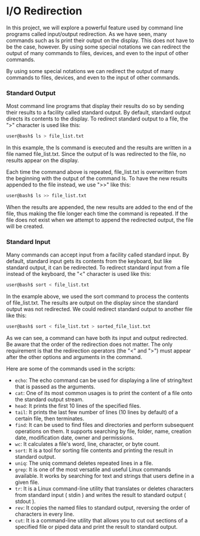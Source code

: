 # I/O Redirection
In this project, we will explore a powerful feature used by command line programs called input/output redirection. As we have seen, many commands such as ls print their output on the display. This does not have to be the case, however. By using some special notations we can redirect the output of many commands to files, devices, and even to the input of other commands.

By using some special notations we can redirect the output of many commands to files, devices, and even to the input of other commands.

### Standard Output
Most command line programs that display their results do so by sending their results to a facility called standard output. By default, standard output directs its contents to the display. To redirect standard output to a file, the ">" character is used like this:

```bash
user@bash$ ls > file_list.txt
```
In this example, the ls command is executed and the results are written in a file named file_list.txt. Since the output of ls was redirected to the file, no results appear on the display.

Each time the command above is repeated, file_list.txt is overwritten from the beginning with the output of the command ls. To have the new results appended to the file instead, we use ">>" like this:

```bash
user@bash$ ls >> file_list.txt
```
When the results are appended, the new results are added to the end of the file, thus making the file longer each time the command is repeated. If the file does not exist when we attempt to append the redirected output, the file will be created.

### Standard Input

Many commands can accept input from a facility called standard input. By default, standard input gets its contents from the keyboard, but like standard output, it can be redirected. To redirect standard input from a file instead of the keyboard, the "<" character is used like this:

```bash
user@bash$ sort < file_list.txt
```
In the example above, we used the sort command to process the contents of file_list.txt. The results are output on the display since the standard output was not redirected. We could redirect standard output to another file like this:
```bash
user@bash$ sort < file_list.txt > sorted_file_list.txt
```
As we can see, a command can have both its input and output redirected. Be aware that the order of the redirection does not matter. The only requirement is that the redirection operators (the "<" and ">") must appear after the other options and arguments in the command.

Here are some of the commands used in the scripts:

- `echo`: The echo command can be used for displaying a line of string/text that is passed as the arguments. 
- `cat`: One of its most common usages is to print the content of a file onto the standard output stream.
- `head`: It prints the first 10 lines of the specified files.
- `tail`: It prints the last few number of lines (10 lines by default) of a certain file, then terminates.
- `find`: It can be used to find files and directories and perform subsequent operations on them. It supports searching by file, folder, name, creation date, modification date, owner and permissions.
- `wc`: It calculates a file's word, line, character, or byte count.
- `sort`: It is a tool for sorting file contents and printing the result in standard output.
- `uniq`: The uniq command deletes repeated lines in a file.
- `grep`: It is one of the most versatile and useful Linux commands available. It works by searching for text and strings that users define in a given file.
- `tr`: It is a Linux command-line utility that translates or deletes characters from standard input ( stdin ) and writes the result to standard output ( stdout ).
- `rev`: It copies the named files to standard output, reversing the order of characters in every line.
- `cut`: It is a command-line utility that allows you to cut out sections of a specified file or piped data and print the result to standard output.
